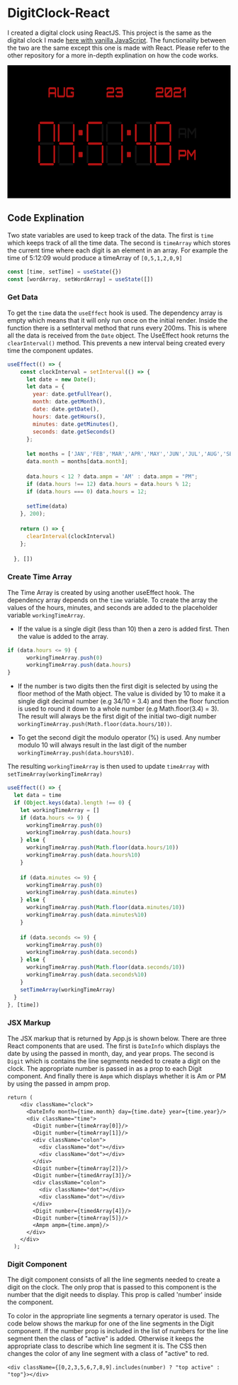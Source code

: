 # DigitClock-React

I created a digital clock using ReactJS. This project is the same as the digital clock I made [here with vanilla JavaScript](https://github.com/MichaelMcCann1/DigitalClock). The functionality between the two are the same except this one is made with React. Please refer to the other repository for a more in-depth explination on how the code works. 


<img src="https://github.com/MichaelMcCann1/DigitalClock/blob/main/DigitalClockScreenshot.png" height="300px">



## Code Explination

Two state variables are used to keep track of the data. The first is `time` which keeps track of all the time data. The second is `timeArray` which stores the current time where each digit is an element in an array. For example the time of 5:12:09 would produce a timeArray of `[0,5,1,2,0,9]`

``` javascript
const [time, setTime] = useState({})
const [wordArray, setWordArray] = useState([])
```

### Get Data
To get the `time` data the `useEffect` hook is used. The dependency array is empty which means that it will only run once on the initial render. Inside the function there is a setInterval method that runs every 200ms. This is where all the data is received from the `Date` object. The UseEffect hook returns the `clearInterval()` method. This prevents a new interval being created every time the component updates.

``` javascript
useEffect(() => {
    const clockInterval = setInterval(() => {
      let date = new Date();
      let data = {
        year: date.getFullYear(),
        month: date.getMonth(),
        date: date.getDate(),
        hours: date.getHours(),
        minutes: date.getMinutes(),
        seconds: date.getSeconds()
      };

      let months = ['JAN','FEB','MAR','APR','MAY','JUN','JUL','AUG','SEP','OCT','NOV','DEC'];
      data.month = months[data.month];

      data.hours < 12 ? data.ampm = 'AM' : data.ampm = "PM";
      if (data.hours !== 12) data.hours = data.hours % 12;
      if (data.hours === 0) data.hours = 12;

      setTime(data)
    }, 200);

    return () => {
      clearInterval(clockInterval)
    };
    
  }, [])
```

### Create Time Array

The Time Array is created by using another useEffect hook. The dependency array depends on the `time` variable. To create the array the values of the hours, minutes, and seconds are added to the placeholder variable `workingTimeArray`. 

* If the value is a single digit (less than 10) then a zero is added first. Then the value is added to the array.
``` javascript 
if (data.hours <= 9) {
      workingTimeArray.push(0)
      workingTimeArray.push(data.hours)
}
```

* If the number is two digits then the first digit is selected by using the floor method of the Math object. The value is divided by 10 to make it a single digit decimal number (e.g 34/10 = 3.4) and then the floor function is used to round it down to a whole number (e.g Math.floor(3.4) = 3). The result will always be the first digit of the initial two-digit number `workingTimeArray.push(Math.floor(data.hours/10))`.

* To get the second digit the modulo operator (%) is used. Any number modulo 10 will always result in the last digit of the number `workingTimeArray.push(data.hours%10)`. 

The resulting `workingTimeArray` is then used to update `timeArray` with `setTimeArray(workingTimeArray)`

``` javascript 
useEffect(() => {
  let data = time
  if (Object.keys(data).length !== 0) {
    let workingTimeArray = []
    if (data.hours <= 9) {
      workingTimeArray.push(0)
      workingTimeArray.push(data.hours)
    } else {
      workingTimeArray.push(Math.floor(data.hours/10))
      workingTimeArray.push(data.hours%10)
    }
    
    if (data.minutes <= 9) {
      workingTimeArray.push(0)
      workingTimeArray.push(data.minutes)
    } else {
      workingTimeArray.push(Math.floor(data.minutes/10))
      workingTimeArray.push(data.minutes%10)
    }

    if (data.seconds <= 9) {
      workingTimeArray.push(0)
      workingTimeArray.push(data.seconds)
    } else {
      workingTimeArray.push(Math.floor(data.seconds/10))
      workingTimeArray.push(data.seconds%10)
    }
    setTimeArray(workingTimeArray)
  }
}, [time])
```

### JSX Markup

The JSX markup that is returned by App.js is shown below. There are three React components that are used. The first is `DateInfo` which displays the date by using the passed in month, day, and year props. The second is `Digit` which is contains the line segments needed to create a digit on the clock. The appropriate number is passed in as a prop to each Digit component. And finally there is `Ampm` which displays whether it is Am or PM by using the passed in ampm prop. 

``` JSX
return (
    <div className="clock">
      <DateInfo month={time.month} day={time.date} year={time.year}/>
      <div className="time">
        <Digit number={timeArray[0]}/>
        <Digit number={timeArray[1]}/>
        <div className="colon">
          <div className="dot"></div>
          <div className="dot"></div>
        </div>
        <Digit number={timeArray[2]}/>
        <Digit number={timedArray[3]}/>
        <div className="colon">
          <div className="dot"></div>
          <div className="dot"></div>
        </div>
        <Digit number={timedArray[4]}/>
        <Digit number={timeArray[5]}/>
        <Ampm ampm={time.ampm}/>
      </div>
    </div>
  );
```

### Digit Component

The digit component consists of all the line segments needed to create a digit on the clock. The only prop that is passed to this component is the number that the digit needs to display. This prop is called 'number' inside the component.

To color in the appropriate line segments a ternary operator is used. The code below shows the markup for one of the line segments in the Digit component. If the number prop is included in the list of numbers for the line segment then the class of "active" is added. Otherwise it keeps the appropriate class to describe which line segment it is.  The CSS then changes the color of any line segment with a class of "active" to red.

``` JSX
<div className={[0,2,3,5,6,7,8,9].includes(number) ? "top active" : "top"}></div>
```
